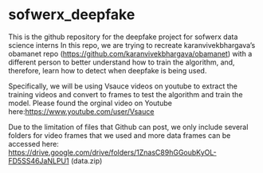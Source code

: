 # sofwerx_deepfake
This is the github repository for the deepfake project for sofwerx data science interns
In this repo, we are trying to recreate karanvivekbhargava’s obamanet repo (https://github.com/karanvivekbhargava/obamanet) with a different person to better understand how to train the algorithm, and, therefore, learn how to detect when deepfake is being used.

Specifically, we will be using Vsauce videos on youtube to extract the training videos and convert to frames to test the algorithm and train the model. Please found the orginal video on Youtube here:https://www.youtube.com/user/Vsauce

Due to the limitation of files that Github can post, we only include several folders for video frames that we used and more data frames can be accessed here: https://drive.google.com/drive/folders/1ZnasC89hGGoubKyOL-FD5SS46JaNLPU1 (data.zip)
